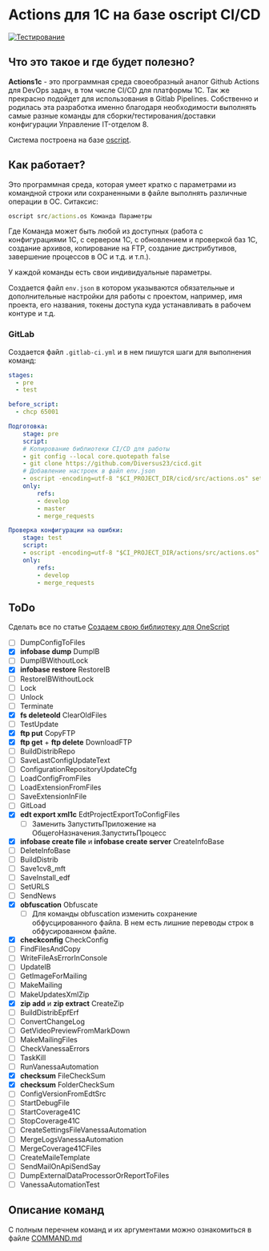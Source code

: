 # Actions для 1C на базе oscript CI/CD

[![Тестирование](https://github.com/Diversus23/actions1c/actions/workflows/testing.yml/badge.svg)](https://github.com/Diversus23/actions1c/actions/workflows/testing.yml)

## Что это такое и где будет полезно?

**Actions1c** - это программная среда своеобразный аналог Github Actions для DevOps задач, в том числе CI/CD для платформы 1С. Так же прекрасно подойдет для использования в Gitlab Pipelines. Собственно и родилась эта разработка именно благодаря необходимости выполнять самые разные команды для сборки/тестирования/доставки конфигурации Управление IT-отделом 8.

Система построена на базе [oscript](https://oscript.io).

## Как работает?

Это программная среда, которая умеет кратко с параметрами из командной строки или сохраненными в файле выполнять различные операции в ОС. Ситаксис:

```cmd
oscript src/actions.os Команда Параметры
```

Где Команда может быть любой из доступных (работа с конфигурациями 1С, с сервером 1С, с обновлением и проверкой баз 1С, создание архивов, копирование на FTP, создание дистрибутивов, завершение процессов в ОС и т.д. и т.п.).

У каждой команды есть свои индивидуальные параметры.

Создается файл `env.json` в котором указываются обязательные и дополнительные настройки для работы с проектом, например, имя проекта, его названия, токены доступа куда устанавливать в рабочем контуре и т.д.

### GitLab

Создается файл `.gitlab-ci.yml` и в нем пишутся шаги для выполнения команд:

```yml
stages:
  - pre
  - test

before_script:
  - chcp 65001 

Подготовка:
    stage: pre
    script:
    # Копирование библиотеки CI/CD для работы
    - git config --local core.quotepath false
    - git clone https://github.com/Diversus23/cicd.git
    # Добавление настроек в файл env.json
    - oscript -encoding=utf-8 "$CI_PROJECT_DIR/cicd/src/actions.os" set -name "defailt.ibconnection" -value "/F /opt/1c/base"
    only:
        refs:
        - develop
        - master
        - merge_requests

Проверка конфигурации на ошибки:
    stage: test
    script:
    - oscript -encoding=utf-8 "$CI_PROJECT_DIR/actions/src/actions.os" checkconfig
    only:
        refs:
        - develop
        - merge_requests
```

## ToDo

Сделать все по статье [Создаем свою библиотеку для OneScript](https://infostart.ru/1c/articles/791568/)

- [ ] DumpConfigToFiles
- [X] **infobase dump** DumpIB
- [ ] DumpIBWithoutLock
- [X] **infobase restore** RestoreIB
- [ ] RestoreIBWithoutLock
- [ ] Lock
- [ ] Unlock
- [ ] Terminate
- [X] **fs deleteold** ClearOldFiles
- [ ] TestUpdate
- [X] **ftp put** CopyFTP
- [X] **ftp get** + **ftp delete** DownloadFTP
- [ ] BuildDistribRepo
- [ ] SaveLastConfigUpdateText
- [ ] ConfigurationRepositoryUpdateCfg
- [ ] LoadConfigFromFiles
- [ ] LoadExtensionFromFiles
- [ ] SaveExtensionInFile
- [ ] GitLoad
- [X] **edt export xml1c** EdtProjectExportToConfigFiles
  - [ ] Заменить ЗапуститьПриложение на ОбщегоНазначения.ЗапуститьПроцесс
- [X] **infobase create file** и **infobase create server** CreateInfoBase
- [ ] DeleteInfoBase
- [ ] BuildDistrib
- [ ] Save1cv8_mft
- [ ] SaveInstall_edf
- [ ] SetURLS
- [ ] SendNews
- [X] **obfuscation** Obfuscate
  - [ ] Для команды obfuscation изменить сохранение обфусцированного файла. В нем есть лишние переводы строк в обфусированном файле.
- [X] **checkconfig** CheckConfig
- [ ] FindFilesAndCopy
- [ ] WriteFileAsErrorInConsole
- [ ] UpdateIB
- [ ] GetImageForMailing
- [ ] MakeMailing
- [ ] MakeUpdatesXmlZip
- [X] **zip add** и **zip extract** CreateZip
- [ ] BuildDistribEpfErf
- [ ] ConvertChangeLog
- [ ] GetVideoPreviewFromMarkDown
- [ ] MakeMailingFiles
- [ ] CheckVanessaErrors
- [ ] TaskKill
- [ ] RunVanessaAutomation
- [X] **checksum** FileCheckSum
- [X] **checksum** FolderCheckSum
- [ ] ConfigVersionFromEdtSrc
- [ ] StartDebugFile
- [ ] StartCoverage41C
- [ ] StopCoverage41C
- [ ] CreateSettingsFileVanessaAutomation
- [ ] MergeLogsVanessaAutomation
- [ ] MergeCoverage41CFiles
- [ ] CreateMaileTemplate
- [ ] SendMailOnApiSendSay
- [ ] DumpExternalDataProcessorOrReportToFiles
- [ ] VanessaAutomationTest

## Описание команд

С полным перечнем команд и их аргументами можно ознакомиться в файле [COMMAND.md](docs/COMMAND.md)
